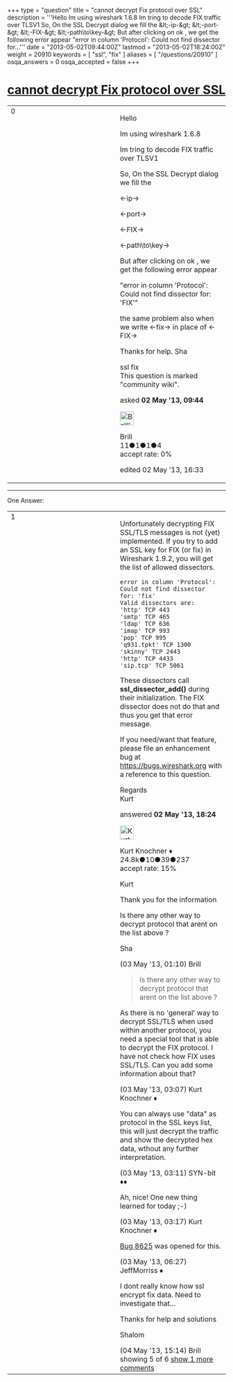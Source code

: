 +++
type = "question"
title = "cannot decrypt Fix protocol over SSL"
description = '''Hello  Im using wireshark 1.6.8 Im tring to decode FIX traffic over TLSV1 So, On the SSL Decrypt dialog we fill the  &amp;lt;-ip-&amp;gt; &amp;lt;-port-&amp;gt; &amp;lt;-FIX-&amp;gt; &amp;lt;-path&#92;to&#92;key-&amp;gt; But after clicking on ok , we get the following error appear  &quot;error in column &#x27;Protocol&#x27;: Could not find dissector for...'''
date = "2013-05-02T09:44:00Z"
lastmod = "2013-05-02T18:24:00Z"
weight = 20910
keywords = [ "ssl", "fix" ]
aliases = [ "/questions/20910" ]
osqa_answers = 0
osqa_accepted = false
+++

<div class="headNormal">

# [cannot decrypt Fix protocol over SSL](/questions/20910/cannot-decrypt-fix-protocol-over-ssl)

</div>

<div id="main-body">

<div id="askform">

<table id="question-table" style="width:100%;"><colgroup><col style="width: 50%" /><col style="width: 50%" /></colgroup><tbody><tr class="odd"><td style="width: 30px; vertical-align: top"><div class="vote-buttons"><div id="post-20910-score" class="post-score" title="current number of votes">0</div><div id="favorite-count" class="favorite-count"></div></div></td><td><div id="item-right"><div class="question-body"><p>Hello</p><p>Im using wireshark 1.6.8</p><p>Im tring to decode FIX traffic over TLSV1</p><p>So, On the SSL Decrypt dialog we fill the</p><p>&lt;-ip-&gt;</p><p>&lt;-port-&gt;</p><p>&lt;-FIX-&gt;</p><p>&lt;-path\to\key-&gt;</p><p>But after clicking on ok , we get the following error appear</p><p>"error in column 'Protocol': Could not find dissector for: 'FIX'"</p><p>the same problem also when we write &lt;-fix-&gt; in place of &lt;-FIX-&gt;</p><p>Thanks for help. Sha</p></div><div id="question-tags" class="tags-container tags">ssl fix</div><div id="question-controls" class="post-controls"><div class="community-wiki">This question is marked "community wiki".</div></div><div class="post-update-info-container"><div class="post-update-info post-update-info-user"><p>asked <strong>02 May '13, 09:44</strong></p><img src="https://secure.gravatar.com/avatar/bad2b533f7865d800a35877a4a8a5f6a?s=32&amp;d=identicon&amp;r=g" class="gravatar" width="32" height="32" alt="Brill&#39;s gravatar image" /><p>Brill<br />
<span class="score" title="11 reputation points">11</span><span title="1 badges"><span class="badge1">●</span><span class="badgecount">1</span></span><span title="1 badges"><span class="silver">●</span><span class="badgecount">1</span></span><span title="4 badges"><span class="bronze">●</span><span class="badgecount">4</span></span><br />
<span class="accept_rate" title="Rate of the user&#39;s accepted answers">accept rate:</span> <span title="Brill has no accepted answers">0%</span></p></div><div class="post-update-info post-update-info-edited"><p>edited 02 May '13, 16:33</p></div></div><div id="comments-container-20910" class="comments-container"></div><div id="comment-tools-20910" class="comment-tools"></div><div class="clear"></div><div id="comment-20910-form-container" class="comment-form-container"></div><div class="clear"></div></div></td></tr></tbody></table>

------------------------------------------------------------------------

<div class="tabBar">

<span id="sort-top"></span>

<div class="headQuestions">

One Answer:

</div>

</div>

<span id="20920"></span>

<div id="answer-container-20920" class="answer">

<table style="width:100%;"><colgroup><col style="width: 50%" /><col style="width: 50%" /></colgroup><tbody><tr class="odd"><td style="width: 30px; vertical-align: top"><div class="vote-buttons"><div id="post-20920-score" class="post-score" title="current number of votes">1</div></div></td><td><div class="item-right"><div class="answer-body"><p>Unfortunately decrypting FIX SSL/TLS messages is not (yet) implemented. If you try to add an SSL key for FIX (or fix) in Wireshark 1.9.2, you will get the list of allowed dissectors.</p><pre><code>error in column &#39;Protocol&#39;: Could not find dissector for: &#39;fix&#39;
Valid dissectors are:
&#39;http&#39; TCP 443
&#39;smtp&#39; TCP 465
&#39;ldap&#39; TCP 636
&#39;imap&#39; TCP 993
&#39;pop&#39; TCP 995
&#39;q931.tpkt&#39; TCP 1300
&#39;skinny&#39; TCP 2443
&#39;http&#39; TCP 4433
&#39;sip.tcp&#39; TCP 5061</code></pre><p>These dissectors call <strong>ssl_dissector_add()</strong> during their initialization. The FIX dissector does not do that and thus you get that error message.</p><p>If you need/want that feature, please file an enhancement bug at <a href="https://bugs.wireshark.org">https://bugs.wireshark.org</a> with a reference to this question.</p><p>Regards<br />
Kurt</p></div><div class="answer-controls post-controls"></div><div class="post-update-info-container"><div class="post-update-info post-update-info-user"><p>answered <strong>02 May '13, 18:24</strong></p><img src="https://secure.gravatar.com/avatar/23b7bf5b13bc2c98b2e8aa9869ca5d75?s=32&amp;d=identicon&amp;r=g" class="gravatar" width="32" height="32" alt="Kurt%20Knochner&#39;s gravatar image" /><p>Kurt Knochner ♦<br />
<span class="score" title="24767 reputation points"><span>24.8k</span></span><span title="10 badges"><span class="badge1">●</span><span class="badgecount">10</span></span><span title="39 badges"><span class="silver">●</span><span class="badgecount">39</span></span><span title="237 badges"><span class="bronze">●</span><span class="badgecount">237</span></span><br />
<span class="accept_rate" title="Rate of the user&#39;s accepted answers">accept rate:</span> <span title="Kurt Knochner has 344 accepted answers">15%</span> </br></p></div></div><div id="comments-container-20920" class="comments-container"><span id="20923"></span><div id="comment-20923" class="comment"><div id="post-20923-score" class="comment-score"></div><div class="comment-text"><p>Kurt</p><p>Thank you for the information</p><p>Is there any other way to decrypt protocol that arent on the list above ?</p><p>Sha</p></div><div id="comment-20923-info" class="comment-info"><span class="comment-age">(03 May '13, 01:10)</span> Brill</div></div><span id="20927"></span><div id="comment-20927" class="comment"><div id="post-20927-score" class="comment-score"></div><div class="comment-text"><blockquote><p>Is there any other way to decrypt protocol that arent on the list above ?</p></blockquote><p>As there is no 'general' way to decrypt SSL/TLS when used within another protocol, you need a special tool that is able to decrypt the FIX protocol. I have not check how FIX uses SSL/TLS. Can you add some information about that?</p></div><div id="comment-20927-info" class="comment-info"><span class="comment-age">(03 May '13, 03:07)</span> Kurt Knochner ♦</div></div><span id="20929"></span><div id="comment-20929" class="comment"><div id="post-20929-score" class="comment-score"></div><div class="comment-text"><p>You can always use "data" as protocol in the SSL keys list, this will just decrypt the traffic and show the decrypted hex data, wthout any further interpretation.</p></div><div id="comment-20929-info" class="comment-info"><span class="comment-age">(03 May '13, 03:11)</span> SYN-bit ♦♦</div></div><span id="20931"></span><div id="comment-20931" class="comment"><div id="post-20931-score" class="comment-score"></div><div class="comment-text"><p>Ah, nice! One new thing learned for today ;-)</p></div><div id="comment-20931-info" class="comment-info"><span class="comment-age">(03 May '13, 03:17)</span> Kurt Knochner ♦</div></div><span id="20933"></span><div id="comment-20933" class="comment"><div id="post-20933-score" class="comment-score"></div><div class="comment-text"><p><a href="https://bugs.wireshark.org/bugzilla/show_bug.cgi?id=8625">Bug 8625</a> was opened for this.</p></div><div id="comment-20933-info" class="comment-info"><span class="comment-age">(03 May '13, 06:27)</span> JeffMorriss ♦</div></div><span id="20953"></span><div id="comment-20953" class="comment not_top_scorer"><div id="post-20953-score" class="comment-score"></div><div class="comment-text"><p>I dont really know how ssl encrypt fix data. Need to investigate that...</p><p>Thanks for help and solutions</p><p>Shalom</p></div><div id="comment-20953-info" class="comment-info"><span class="comment-age">(04 May '13, 15:14)</span> Brill</div></div></div><div id="comment-tools-20920" class="comment-tools"><span class="comments-showing"> showing 5 of 6 </span> <a href="#" class="show-all-comments-link">show 1 more comments</a></div><div class="clear"></div><div id="comment-20920-form-container" class="comment-form-container"></div><div class="clear"></div></div></td></tr></tbody></table>

</div>

<div class="paginator-container-left">

</div>

</div>

</div>

